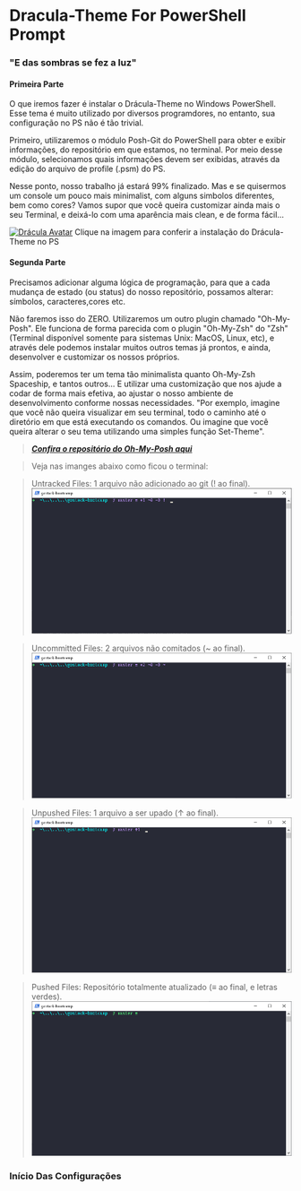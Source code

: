 # Dracula-Theme For PowerShell Prompt

### "E das sombras se fez a luz"


#### Primeira Parte


O que iremos fazer é instalar o Drácula-Theme no Windows PowerShell. Esse tema é muito utilizado por diversos programdores, no entanto, sua configuração no PS não é tão trivial.

Primeiro, utilizaremos o módulo Posh-Git do PowerShell para obter e exibir informações, do repositório em que estamos, no terminal. Por meio desse módulo, selecionamos quais informações devem ser exibidas, através da edição do arquivo de profile (.psm) do PS.

Nesse ponto, nosso trabalho já estará 99% finalizado. Mas e se quisermos um console um pouco mais minimalist, com alguns simbolos diferentes, bem como cores?
Vamos supor que você queira customizar ainda mais o seu Terminal, e deixá-lo com uma aparência mais clean, e de forma fácil...

>
[![Drácula  Avatar](https://avatars2.githubusercontent.com/u/19436447?s=200&v=4 "Dracula-Theme no PowerShell")](https://draculatheme.com/powershell/) Clique na imagem para conferir a instalação do Drácula-Theme no PS


#### Segunda Parte


Precisamos adicionar alguma lógica de programação, para que a cada mudança de estado (ou status) do nosso repositório, possamos alterar: símbolos, caracteres,cores etc. 

Não faremos isso do ZERO. Utilizaremos um outro plugin chamado "Oh-My-Posh". Ele funciona de forma parecida com o plugin "Oh-My-Zsh" do "Zsh" (Terminal disponível somente para sistemas Unix: MacOS, Linux, etc), e através dele podemos instalar muitos outros temas já prontos, e ainda, desenvolver e customizar os nossos próprios.

Assim, poderemos ter um tema tão minimalista quanto Oh-My-Zsh Spaceship, e tantos outros... E utilizar uma customização que nos ajude a codar de forma mais efetiva, ao ajustar o nosso ambiente de desenvolvimento conforme nossas necessidades.
"Por exemplo, imagine que você não queira visualizar em seu terminal, todo o caminho até o diretório em que está executando os comandos. Ou imagine que você queira alterar o seu tema utilizando uma simples função Set-Theme".


> ***[Confira o repositório do Oh-My-Posh aqui](https://github.com/JanDeDobbeleer/oh-my-posh)***




> Veja nas imanges abaixo como ficou o terminal:

> Untracked Files: 1 arquivo não adicionado ao git (! ao final).
![untracked_files](https://github.com/asammarco/gostack-bootcamp/blob/master/configuracao-ambiente/power-shell/dracula-theme/sample-images/untracked_files.png)

> Uncommitted Files: 2 arquivos não comitados (~ ao final).
![uncommitted_files](https://github.com/asammarco/gostack-bootcamp/blob/master/configuracao-ambiente/power-shell/dracula-theme/sample-images/uncommitted_files.png)

> Unpushed Files: 1 arquivo a ser upado (↑ ao final).
![unpushed_files](https://github.com/asammarco/gostack-bootcamp/blob/master/configuracao-ambiente/power-shell/dracula-theme/sample-images/unpushed_files.png)

> Pushed Files: Repositório totalmente atualizado (≡ ao final, e letras verdes).
![pushed_files](https://github.com/asammarco/gostack-bootcamp/blob/master/configuracao-ambiente/power-shell/dracula-theme/sample-images/pushed_files.png)


### Início Das Configurações